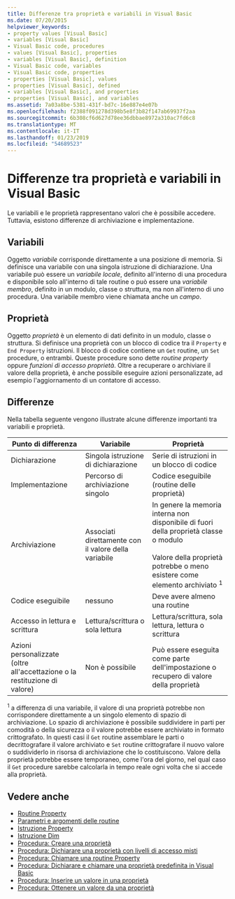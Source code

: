 ```yaml
---
title: Differenze tra proprietà e variabili in Visual Basic
ms.date: 07/20/2015
helpviewer_keywords:
- property values [Visual Basic]
- variables [Visual Basic]
- Visual Basic code, procedures
- values [Visual Basic], properties
- variables [Visual Basic], definition
- Visual Basic code, variables
- Visual Basic code, properties
- properties [Visual Basic], values
- properties [Visual Basic], defined
- variables [Visual Basic], and properties
- properties [Visual Basic], and variables
ms.assetid: 7a03a8be-5381-431f-bd7c-16e887e4e07b
ms.openlocfilehash: f2388f091278d398b5e8f3b82f147ab69937f2aa
ms.sourcegitcommit: 6b308cf6d627d78ee36dbbae8972a310ac7fd6c8
ms.translationtype: MT
ms.contentlocale: it-IT
ms.lasthandoff: 01/23/2019
ms.locfileid: "54689523"
---
```

# <a name="differences-between-properties-and-variables-in-visual-basic"></a>Differenze tra proprietà e variabili in Visual Basic
Le variabili e le proprietà rappresentano valori che è possibile accedere. Tuttavia, esistono differenze di archiviazione e implementazione.  
  
## <a name="variables"></a>Variabili  
 Oggetto *variabile* corrisponde direttamente a una posizione di memoria. Si definisce una variabile con una singola istruzione di dichiarazione. Una variabile può essere un *variabile locale*, definito all'interno di una procedura e disponibile solo all'interno di tale routine o può essere una *variabile membro*, definito in un modulo, classe o struttura, ma non all'interno di uno procedura. Una variabile membro viene chiamata anche un *campo*.  
  
## <a name="properties"></a>Proprietà  
 Oggetto *proprietà* è un elemento di dati definito in un modulo, classe o struttura. Si definisce una proprietà con un blocco di codice tra il `Property` e `End Property` istruzioni. Il blocco di codice contiene un `Get` routine, un `Set` procedure, o entrambi. Queste procedure sono dette *routine property* oppure *funzioni di accesso proprietà*. Oltre a recuperare o archiviare il valore della proprietà, è anche possibile eseguire azioni personalizzate, ad esempio l'aggiornamento di un contatore di accesso.  
  
## <a name="differences"></a>Differenze  
 Nella tabella seguente vengono illustrate alcune differenze importanti tra variabili e proprietà.  
  
|Punto di differenza|Variabile|Proprietà|  
|-------------------------|--------------|--------------|  
|Dichiarazione|Singola istruzione di dichiarazione|Serie di istruzioni in un blocco di codice|  
|Implementazione|Percorso di archiviazione singolo|Codice eseguibile (routine delle proprietà)|  
|Archiviazione|Associati direttamente con il valore della variabile|In genere la memoria interna non disponibile di fuori della proprietà classe o modulo<br /><br /> Valore della proprietà potrebbe o meno esistere come elemento archiviato <sup>1</sup>|  
|Codice eseguibile|nessuno|Deve avere almeno una routine|  
|Accesso in lettura e scrittura|Lettura/scrittura o sola lettura|Lettura/scrittura, sola lettura, lettura o scrittura|  
|Azioni personalizzate (oltre all'accettazione o la restituzione di valore)|Non è possibile|Può essere eseguita come parte dell'impostazione o recupero di valore della proprietà|  
  
 <sup>1</sup> a differenza di una variabile, il valore di una proprietà potrebbe non corrispondere direttamente a un singolo elemento di spazio di archiviazione. Lo spazio di archiviazione è possibile suddividere in parti per comodità o della sicurezza o il valore potrebbe essere archiviato in formato crittografato. In questi casi il `Get` routine assemblare le parti o decrittografare il valore archiviato e `Set` routine crittografare il nuovo valore o suddividerlo in risorsa di archiviazione che lo costituiscono. Valore della proprietà potrebbe essere temporaneo, come l'ora del giorno, nel qual caso il `Get` procedure sarebbe calcolarla in tempo reale ogni volta che si accede alla proprietà.  
  
## <a name="see-also"></a>Vedere anche
- [Routine Property](./property-procedures.md)
- [Parametri e argomenti delle routine](./procedure-parameters-and-arguments.md)
- [Istruzione Property](../../../../visual-basic/language-reference/statements/property-statement.md)
- [Istruzione Dim](../../../../visual-basic/language-reference/statements/dim-statement.md)
- [Procedura: Creare una proprietà](./how-to-create-a-property.md)
- [Procedura: Dichiarare una proprietà con livelli di accesso misti](./how-to-declare-a-property-with-mixed-access-levels.md)
- [Procedura: Chiamare una routine Property](./how-to-call-a-property-procedure.md)
- [Procedura: Dichiarare e chiamare una proprietà predefinita in Visual Basic](./how-to-declare-and-call-a-default-property.md)
- [Procedura: Inserire un valore in una proprietà](./how-to-put-a-value-in-a-property.md)
- [Procedura: Ottenere un valore da una proprietà](./how-to-get-a-value-from-a-property.md)
